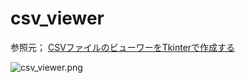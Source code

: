 # csv_viewer

参照元；
[CSVファイルのビューワーをTkinterで作成する](https://data-anal-ojisan.com/2020/11/30/556/)

![csv_viewer.png]( "csv_viewer.png")

